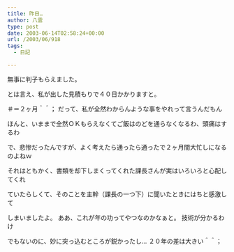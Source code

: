 ```yaml
---
title: 昨日…
author: 八雲
type: post
date: 2003-06-14T02:58:24+00:00
url: /2003/06/918
tags:
  - 日記

---
```

無事に判子もらえました。
  
とは言え、私が出した見積もりで４０日かかりますと。
  
＃＝２ヶ月＾＾； だって、私が全然わからんような事をやれって言うんだもん
  
ほんと、いままで全然ＯＫもらえなくてご飯はのどを通らなくなるわ、頭痛はするわ
  
で、悲惨だったんですが、よく考えたら通ったら通ったで２ヶ月間大忙しになるのよねｗ
  
それはともかく、書類を却下しまくってくれた課長さんが実はいろいろと心配してくれ
  
ていたらしくて、そのことを主幹（課長の一つ下）に聞いたときにはちと感激して
  
しまいましたよ。 ああ、これが年の功ってやつなのかなぁと。 技術が分かるわけ
  
でもないのに、妙に突っ込むところが鋭かったし… ２０年の差は大きい＾＾；

